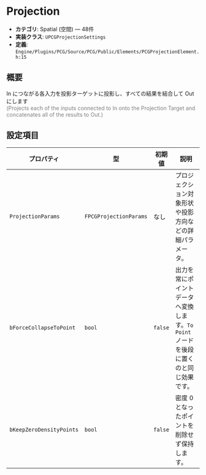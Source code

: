 # Projection

- **カテゴリ**: Spatial (空間) — 48件
- **実装クラス**: `UPCGProjectionSettings`
- **定義**: `Engine/Plugins/PCG/Source/PCG/Public/Elements/PCGProjectionElement.h:15`

## 概要

In につながる各入力を投影ターゲットに投影し、すべての結果を結合して Out にします<br><span style='color:gray'>(Projects each of the inputs connected to In onto the Projection Target and concatenates all of the results to Out.)</span>

## 設定項目


| プロパティ | 型 | 初期値 | 説明 |
| --- | --- | --- | --- |
| `ProjectionParams` | `FPCGProjectionParams` | なし | プロジェクション対象形状や投影方向などの詳細パラメータ。 |
| `bForceCollapseToPoint` | `bool` | `false` | 出力を常にポイントデータへ変換します。`To Point` ノードを後段に置くのと同じ効果です。 |
| `bKeepZeroDensityPoints` | `bool` | `false` | 密度 0 となったポイントを削除せず保持します。 |

